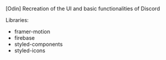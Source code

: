 [Odin] Recreation of the UI and basic functionalities of Discord

Libraries:

- framer-motion
- firebase
- styled-components
- styled-icons
